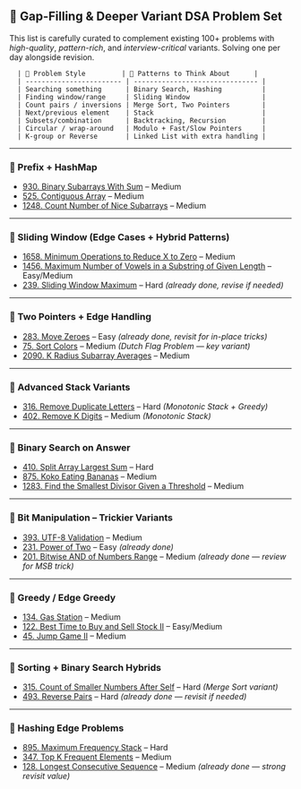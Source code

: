 ## 🚧 Gap-Filling & Deeper Variant DSA Problem Set

This list is carefully curated to complement existing 100+ problems with *high-quality*, *pattern-rich*, and *interview-critical* variants. Solving one per day alongside revision.

      | 🔁 Problem Style         | 🔎 Patterns to Think About      |
      | ------------------------ | ------------------------------- |
      | Searching something      | Binary Search, Hashing          |
      | Finding window/range     | Sliding Window                  |
      | Count pairs / inversions | Merge Sort, Two Pointers        |
      | Next/previous element    | Stack                           |
      | Subsets/combination      | Backtracking, Recursion         |
      | Circular / wrap-around   | Modulo + Fast/Slow Pointers     |
      | K-group or Reverse       | Linked List with extra handling |

---

### 🔁 Prefix + HashMap

- [930. Binary Subarrays With Sum](https://leetcode.com/problems/binary-subarrays-with-sum/) – Medium
- [525. Contiguous Array](https://leetcode.com/problems/contiguous-array/) – Medium
- [1248. Count Number of Nice Subarrays](https://leetcode.com/problems/count-number-of-nice-subarrays/) – Medium

---

### 🔁 Sliding Window (Edge Cases + Hybrid Patterns)

- [1658. Minimum Operations to Reduce X to Zero](https://leetcode.com/problems/minimum-operations-to-reduce-x-to-zero/) – Medium
- [1456. Maximum Number of Vowels in a Substring of Given Length](https://leetcode.com/problems/maximum-number-of-vowels-in-a-substring-of-given-length/) – Easy/Medium
- [239. Sliding Window Maximum](https://leetcode.com/problems/sliding-window-maximum/) – Hard *(already done, revise if needed)*

---

### 🔁 Two Pointers + Edge Handling

- [283. Move Zeroes](https://leetcode.com/problems/move-zeroes/) – Easy *(already done, revisit for in-place tricks)*
- [75. Sort Colors](https://leetcode.com/problems/sort-colors/) – Medium *(Dutch Flag Problem — key variant)*
- [2090. K Radius Subarray Averages](https://leetcode.com/problems/k-radius-subarray-averages/) – Medium

---

### 🔁 Advanced Stack Variants

- [316. Remove Duplicate Letters](https://leetcode.com/problems/remove-duplicate-letters/) – Hard *(Monotonic Stack + Greedy)*
- [402. Remove K Digits](https://leetcode.com/problems/remove-k-digits/) – Medium *(Monotonic Stack)*

---

### 🔁 Binary Search on Answer

- [410. Split Array Largest Sum](https://leetcode.com/problems/split-array-largest-sum/) – Hard
- [875. Koko Eating Bananas](https://leetcode.com/problems/koko-eating-bananas/) – Medium
- [1283. Find the Smallest Divisor Given a Threshold](https://leetcode.com/problems/find-the-smallest-divisor-given-a-threshold/) – Medium

---

### 🔁 Bit Manipulation – Trickier Variants

- [393. UTF-8 Validation](https://leetcode.com/problems/utf-8-validation/) – Medium
- [231. Power of Two](https://leetcode.com/problems/power-of-two/) – Easy *(already done)*
- [201. Bitwise AND of Numbers Range](https://leetcode.com/problems/bitwise-and-of-numbers-range/) – Medium *(already done — review for MSB trick)*

---

### 🔁 Greedy / Edge Greedy

- [134. Gas Station](https://leetcode.com/problems/gas-station/) – Medium
- [122. Best Time to Buy and Sell Stock II](https://leetcode.com/problems/best-time-to-buy-and-sell-stock-ii/) – Easy/Medium
- [45. Jump Game II](https://leetcode.com/problems/jump-game-ii/) – Medium

---

### 🔁 Sorting + Binary Search Hybrids

- [315. Count of Smaller Numbers After Self](https://leetcode.com/problems/count-of-smaller-numbers-after-self/) – Hard *(Merge Sort variant)*
- [493. Reverse Pairs](https://leetcode.com/problems/reverse-pairs/) – Hard *(already done — revisit if needed)*

---

### 🔁 Hashing Edge Problems

- [895. Maximum Frequency Stack](https://leetcode.com/problems/maximum-frequency-stack/) – Hard
- [347. Top K Frequent Elements](https://leetcode.com/problems/top-k-frequent-elements/) – Medium
- [128. Longest Consecutive Sequence](https://leetcode.com/problems/longest-consecutive-sequence/) – Medium *(already done — strong revisit value)*
